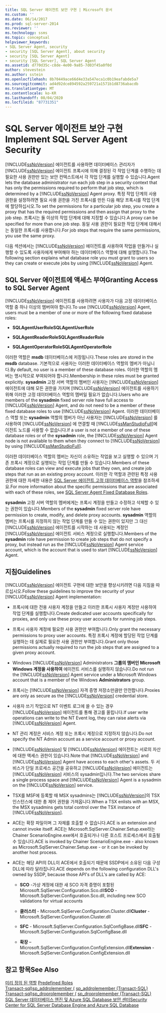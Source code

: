 ```yaml
---
title: SQL Server 에이전트 보안 구현 | Microsoft 문서
ms.custom: ''
ms.date: 06/14/2017
ms.prod: sql-server-2014
ms.reviewer: ''
ms.technology: ssms
ms.topic: conceptual
helpviewer_keywords:
- SQL Server Agent, security
- security [SQL Server Agent], about security
- security [SQL Server Agent]
- security [SQL Server], SQL Server Agent
ms.assetid: d770d35c-c8de-4e00-9a85-7d03f45a0f0d
author: stevestein
ms.author: sstein
ms.openlocfilehash: 8b70449ace66d4e33a547eca1c0b19eafabde5a7
ms.sourcegitcommit: ad4d92dce894592a259721a1571b1d8736abacdb
ms.translationtype: MT
ms.contentlocale: ko-KR
ms.lasthandoff: 08/04/2020
ms.locfileid: "87731351"
---
```

# <a name="implement-sql-server-agent-security"></a><span data-ttu-id="0e4e7-102">SQL Server 에이전트 보안 구현</span><span class="sxs-lookup"><span data-stu-id="0e4e7-102">Implement SQL Server Agent Security</span></span>
  [!INCLUDE[ssNoVersion](../../includes/ssnoversion-md.md)] <span data-ttu-id="0e4e7-103">에이전트를 사용하면 데이터베이스 관리자가 [!INCLUDE[ssNoVersion](../../includes/ssnoversion-md.md)] 에이전트 프록시에 의해 결정된 각 작업 단계를 수행하는 데 필요한 사용 권한만 있는 보안 컨텍스트에서 각 작업 단계를 실행할 수 있습니다.</span><span class="sxs-lookup"><span data-stu-id="0e4e7-103">Agent lets the database administrator run each job step in a security context that has only the permissions required to perform that job step, which is determined by a [!INCLUDE[ssNoVersion](../../includes/ssnoversion-md.md)] Agent proxy.</span></span> <span data-ttu-id="0e4e7-104">특정 작업 단계의 사용 권한을 설정하려면 필요 사용 권한을 가진 프록시를 만든 다음 해당 프록시를 작업 단계에 할당하십시오.</span><span class="sxs-lookup"><span data-stu-id="0e4e7-104">To set the permissions for a particular job step, you create a proxy that has the required permissions and then assign that proxy to the job step.</span></span> <span data-ttu-id="0e4e7-105">프록시는 둘 이상의 작업 단계에 대해 지정할 수 있습니다.</span><span class="sxs-lookup"><span data-stu-id="0e4e7-105">A proxy can be specified for more than one job step.</span></span> <span data-ttu-id="0e4e7-106">동일 사용 권한이 필요한 작업 단계에 대해서는 동일한 프록시를 사용합니다.</span><span class="sxs-lookup"><span data-stu-id="0e4e7-106">For job steps that require the same permissions, you use the same proxy.</span></span>  
  
 <span data-ttu-id="0e4e7-107">다음 섹션에서는 [!INCLUDE[ssNoVersion](../../includes/ssnoversion-md.md)] 에이전트를 사용하여 작업을 만들거나 실행할 수 있도록 사용자에게 부여해야 하는 데이터베이스 역할에 대해 설명합니다.</span><span class="sxs-lookup"><span data-stu-id="0e4e7-107">The following section explains what database role you must grant to users so they can create or execute jobs by using [!INCLUDE[ssNoVersion](../../includes/ssnoversion-md.md)] Agent.</span></span>  
  
## <a name="granting-access-to-sql-server-agent"></a><span data-ttu-id="0e4e7-108">SQL Server 에이전트에 액세스 부여</span><span class="sxs-lookup"><span data-stu-id="0e4e7-108">Granting Access to SQL Server Agent</span></span>  
 <span data-ttu-id="0e4e7-109">[!INCLUDE[ssNoVersion](../../includes/ssnoversion-md.md)] 에이전트를 사용하려면 사용자가 다음 고정 데이터베이스 역할 중 하나 이상의 멤버여야 합니다.</span><span class="sxs-lookup"><span data-stu-id="0e4e7-109">To use [!INCLUDE[ssNoVersion](../../includes/ssnoversion-md.md)] Agent, users must be a member of one or more of the following fixed database roles:</span></span>  
  
-   <span data-ttu-id="0e4e7-110">**SQLAgentUserRole**</span><span class="sxs-lookup"><span data-stu-id="0e4e7-110">**SQLAgentUserRole**</span></span>  
  
-   <span data-ttu-id="0e4e7-111">**SQLAgentReaderRole**</span><span class="sxs-lookup"><span data-stu-id="0e4e7-111">**SQLAgentReaderRole**</span></span>  
  
-   <span data-ttu-id="0e4e7-112">**SQLAgentOperatorRole**</span><span class="sxs-lookup"><span data-stu-id="0e4e7-112">**SQLAgentOperatorRole**</span></span>  
  
 <span data-ttu-id="0e4e7-113">이러한 역할은 **msdb** 데이터베이스에 저장됩니다.</span><span class="sxs-lookup"><span data-stu-id="0e4e7-113">These roles are stored in the **msdb** database.</span></span> <span data-ttu-id="0e4e7-114">기본적으로 사용자는 이러한 데이터베이스 역할의 멤버가 아닙니다.</span><span class="sxs-lookup"><span data-stu-id="0e4e7-114">By default, no user is a member of these database roles.</span></span> <span data-ttu-id="0e4e7-115">이러한 역할의 멤버는 명시적으로 부여되어야 합니다.</span><span class="sxs-lookup"><span data-stu-id="0e4e7-115">Membership in these roles must be granted explicitly.</span></span> <span data-ttu-id="0e4e7-116">**sysadmin** 고정 서버 역할의 멤버인 사용자는 [!INCLUDE[ssNoVersion](../../includes/ssnoversion-md.md)] 에이전트에 대해 모든 권한을 가지며 [!INCLUDE[ssNoVersion](../../includes/ssnoversion-md.md)] 에이전트를 사용하기 위해 이러한 고정 데이터베이스 역할의 멤버일 필요가 없습니다.</span><span class="sxs-lookup"><span data-stu-id="0e4e7-116">Users who are members of the **sysadmin** fixed server role have full access to [!INCLUDE[ssNoVersion](../../includes/ssnoversion-md.md)] Agent, and do not need to be a member of these fixed database roles to use [!INCLUDE[ssNoVersion](../../includes/ssnoversion-md.md)] Agent.</span></span> <span data-ttu-id="0e4e7-117">이러한 데이터베이스 역할 또는 **sysadmin** 역할의 멤버가 아닌 사용자는 [!INCLUDE[ssNoVersion](../../includes/ssnoversion-md.md)] 를 사용하여 [!INCLUDE[ssNoVersion](../../includes/ssnoversion-md.md)] 에 연결할 때 [!INCLUDE[ssManStudioFull](../../includes/ssmanstudiofull-md.md)]에이전트 노드를 사용할 수 없습니다.</span><span class="sxs-lookup"><span data-stu-id="0e4e7-117">If a user is not a member of one of these database roles or of the **sysadmin** role, the [!INCLUDE[ssNoVersion](../../includes/ssnoversion-md.md)] Agent node is not available to them when they connect to [!INCLUDE[ssNoVersion](../../includes/ssnoversion-md.md)] by using [!INCLUDE[ssManStudioFull](../../includes/ssmanstudiofull-md.md)].</span></span>  
  
 <span data-ttu-id="0e4e7-118">이러한 데이터베이스 역할의 멤버는 자신이 소유하는 작업을 보고 실행할 수 있으며 기존 프록시 계정으로 실행되는 작업 단계를 만들 수 있습니다.</span><span class="sxs-lookup"><span data-stu-id="0e4e7-118">Members of these database roles can view and execute jobs that they own, and create job steps that run as an existing proxy account.</span></span> <span data-ttu-id="0e4e7-119">이러한 각 역할과 관련된 특정 사용 권한에 대한 자세한 내용은 [SQL Server 에이전트 고정 데이터베이스 역할](sql-server-agent-fixed-database-roles.md)을 참조하세요.</span><span class="sxs-lookup"><span data-stu-id="0e4e7-119">For more information about the specific permissions that are associated with each of these roles, see [SQL Server Agent Fixed Database Roles](sql-server-agent-fixed-database-roles.md).</span></span>  
  
 <span data-ttu-id="0e4e7-120">**sysadmin** 고정 서버 역할의 멤버에게는 프록시 계정을 만들고 수정하고 삭제할 수 있는 권한이 있습니다.</span><span class="sxs-lookup"><span data-stu-id="0e4e7-120">Members of the **sysadmin** fixed server role have permission to create, modify, and delete proxy accounts.</span></span> <span data-ttu-id="0e4e7-121">**sysadmin** 역할의 멤버는 프록시를 지정하지 않는 작업 단계를 만들 수 있는 권한이 있지만 그 대신 [!INCLUDE[ssNoVersion](../../includes/ssnoversion-md.md)] 에이전트를 시작하는 데 사용되는 계정인 [!INCLUDE[ssNoVersion](../../includes/ssnoversion-md.md)] 에이전트 서비스 계정으로 실행합니다.</span><span class="sxs-lookup"><span data-stu-id="0e4e7-121">Members of the **sysadmin** role have permission to create job steps that do not specify a proxy, but instead run as the [!INCLUDE[ssNoVersion](../../includes/ssnoversion-md.md)] Agent service account, which is the account that is used to start [!INCLUDE[ssNoVersion](../../includes/ssnoversion-md.md)] Agent.</span></span>  
  
## <a name="guidelines"></a><span data-ttu-id="0e4e7-122">지침</span><span class="sxs-lookup"><span data-stu-id="0e4e7-122">Guidelines</span></span>  
 <span data-ttu-id="0e4e7-123">[!INCLUDE[ssNoVersion](../../includes/ssnoversion-md.md)] 에이전트 구현에 대한 보안을 향상시키려면 다음 지침을 따르십시오.</span><span class="sxs-lookup"><span data-stu-id="0e4e7-123">Follow these guidelines to improve the security of your [!INCLUDE[ssNoVersion](../../includes/ssnoversion-md.md)] Agent implementation:</span></span>  
  
-   <span data-ttu-id="0e4e7-124">프록시에 대한 전용 사용자 계정을 만들고 이러한 프록시 사용자 계정만 사용하여 작업 단계를 실행합니다.</span><span class="sxs-lookup"><span data-stu-id="0e4e7-124">Create dedicated user accounts specifically for proxies, and only use these proxy user accounts for running job steps.</span></span>  
  
-   <span data-ttu-id="0e4e7-125">프록시 사용자 계정에 필요한 사용 권한만 부여합니다.</span><span class="sxs-lookup"><span data-stu-id="0e4e7-125">Only grant the necessary permissions to proxy user accounts.</span></span> <span data-ttu-id="0e4e7-126">특정 프록시 계정에 할당된 작업 단계를 실행하는 데 실제로 필요한 사용 권한만 부여합니다.</span><span class="sxs-lookup"><span data-stu-id="0e4e7-126">Grant only those permissions actually required to run the job steps that are assigned to a given proxy account.</span></span>  
  
-   <span data-ttu-id="0e4e7-127">Windows [!INCLUDE[ssNoVersion](../../includes/ssnoversion-md.md)] Administrators **그룹의 멤버인 Microsoft Windows 계정을 사용하여** 에이전트 서비스를 실행하지 않습니다.</span><span class="sxs-lookup"><span data-stu-id="0e4e7-127">Do not run the [!INCLUDE[ssNoVersion](../../includes/ssnoversion-md.md)] Agent service under a Microsoft Windows account that is a member of the Windows **Administrators** group.</span></span>  
  
-   <span data-ttu-id="0e4e7-128">프록시는 [!INCLUDE[ssNoVersion](../../includes/ssnoversion-md.md)] 자격 증명 저장소만큼만 안전합니다.</span><span class="sxs-lookup"><span data-stu-id="0e4e7-128">Proxies are only as secure as the [!INCLUDE[ssNoVersion](../../includes/ssnoversion-md.md)] credential store.</span></span>  
  
-   <span data-ttu-id="0e4e7-129">사용자 쓰기 작업으로 NT 이벤트 로그에 쓸 수 있는 경우 [!INCLUDE[ssNoVersion](../../includes/ssnoversion-md.md)] 에이전트를 통해 경고를 올립니다.</span><span class="sxs-lookup"><span data-stu-id="0e4e7-129">If user write operations can write to the NT Event log, they can raise alerts via [!INCLUDE[ssNoVersion](../../includes/ssnoversion-md.md)] Agent.</span></span>  
  
-   <span data-ttu-id="0e4e7-130">NT 관리 계정은 서비스 계정 또는 프록시 계정으로 지정하지 않습니다.</span><span class="sxs-lookup"><span data-stu-id="0e4e7-130">Do not specify the NT Admin account as a service account or proxy account.</span></span>  
  
-   <span data-ttu-id="0e4e7-131">[!INCLUDE[ssNoVersion](../../includes/ssnoversion-md.md)] 및 [!INCLUDE[ssNoVersion](../../includes/ssnoversion-md.md)] 에이전트는 서로의 자산에 대한 액세스 권한이 있습니다.</span><span class="sxs-lookup"><span data-stu-id="0e4e7-131">Note that [!INCLUDE[ssNoVersion](../../includes/ssnoversion-md.md)] and [!INCLUDE[ssNoVersion](../../includes/ssnoversion-md.md)] Agent have access to each other's assets.</span></span> <span data-ttu-id="0e4e7-132">두 서비스가 단일 프로세스 공간을 공유하고 [!INCLUDE[ssNoVersion](../../includes/ssnoversion-md.md)] 에이전트는 [!INCLUDE[ssNoVersion](../../includes/ssnoversion-md.md)] 서비스의 sysadmin입니다.</span><span class="sxs-lookup"><span data-stu-id="0e4e7-132">The two services share a single process space and [!INCLUDE[ssNoVersion](../../includes/ssnoversion-md.md)] Agent is a sysadmin on the [!INCLUDE[ssNoVersion](../../includes/ssnoversion-md.md)] service.</span></span>  
  
-   <span data-ttu-id="0e4e7-133">TSX를 MSF에 등록할 때 MSX sysadmins는 [!INCLUDE[ssNoVersion](../../includes/ssnoversion-md.md)]의 TSX 인스턴스에 대한 총 제어 권한을 가져옵니다.</span><span class="sxs-lookup"><span data-stu-id="0e4e7-133">When a TSX enlists with an MSX, the MSX sysadmins gets total control over the TSX instance of [!INCLUDE[ssNoVersion](../../includes/ssnoversion-md.md)].</span></span>  
  
-   <span data-ttu-id="0e4e7-134">ACE는 확장 파일이며 그 자체를 호출할 수 없습니다.</span><span class="sxs-lookup"><span data-stu-id="0e4e7-134">ACE is an extension and cannot invoke itself.</span></span> <span data-ttu-id="0e4e7-135">ACE는 Microsoft.SqlServer.Chainer.Setup.exe라는 Chainer ScenarioEngine.exe에서 호출되거나 다른 호스트 프로세스에서 호출될 수 있습니다.</span><span class="sxs-lookup"><span data-stu-id="0e4e7-135">ACE is invoked by Chainer ScenarioEngine.exe - also known as Microsoft.SqlServer.Chainer.Setup.exe - or it can be invoked by another host process.</span></span>  
  
-   <span data-ttu-id="0e4e7-136">ACE는 해당 API의 DLL이 ACE에서 호출되기 때문에 SSDP에서 소유된 다음 구성 DLL에 따라 달라집니다.</span><span class="sxs-lookup"><span data-stu-id="0e4e7-136">ACE depends on the following configuration DLL's owned by SSDP, because those API's of DLL's are called by ACE:</span></span>  
  
    -   <span data-ttu-id="0e4e7-137">**SCO** -가상 계정에 대한 새 SCO 자격 증명이 포함된 Microsoft.SqlServer.Configuration.Sco.dll</span><span class="sxs-lookup"><span data-stu-id="0e4e7-137">**SCO** - Microsoft.SqlServer.Configuration.Sco.dll, including new SCO validations for virtual accounts</span></span>  
  
    -   <span data-ttu-id="0e4e7-138">**클러스터** - Microsoft.SqlServer.Configuration.Cluster.dll</span><span class="sxs-lookup"><span data-stu-id="0e4e7-138">**Cluster** - Microsoft.SqlServer.Configuration.Cluster.dll</span></span>  
  
    -   <span data-ttu-id="0e4e7-139">**SFC** - Microsoft.SqlServer.Configuration.SqlConfigBase.dll</span><span class="sxs-lookup"><span data-stu-id="0e4e7-139">**SFC** - Microsoft.SqlServer.Configuration.SqlConfigBase.dll</span></span>  
  
    -   <span data-ttu-id="0e4e7-140">**확장** – Microsoft.SqlServer.Configuration.ConfigExtension.dll</span><span class="sxs-lookup"><span data-stu-id="0e4e7-140">**Extension** - Microsoft.SqlServer.Configuration.ConfigExtension.dll</span></span>  
  
## <a name="see-also"></a><span data-ttu-id="0e4e7-141">참고 항목</span><span class="sxs-lookup"><span data-stu-id="0e4e7-141">See Also</span></span>  
 <span data-ttu-id="0e4e7-142">[미리 정의 된 역할](../../reporting-services/security/role-definitions-predefined-roles.md) </span><span class="sxs-lookup"><span data-stu-id="0e4e7-142">[Predefined Roles](../../reporting-services/security/role-definitions-predefined-roles.md) </span></span>  
 <span data-ttu-id="0e4e7-143">[Transact-sql&#41;sp_addrolemember &#40;](/sql/relational-databases/system-stored-procedures/sp-addrolemember-transact-sql) </span><span class="sxs-lookup"><span data-stu-id="0e4e7-143">[sp_addrolemember &#40;Transact-SQL&#41;](/sql/relational-databases/system-stored-procedures/sp-addrolemember-transact-sql) </span></span>  
 <span data-ttu-id="0e4e7-144">[Transact-sql&#41;sp_droprolemember &#40;](/sql/relational-databases/system-stored-procedures/sp-droprolemember-transact-sql) </span><span class="sxs-lookup"><span data-stu-id="0e4e7-144">[sp_droprolemember &#40;Transact-SQL&#41;](/sql/relational-databases/system-stored-procedures/sp-droprolemember-transact-sql) </span></span>  
 [<span data-ttu-id="0e4e7-145">SQL Server 데이터베이스 엔진 및 Azure SQL Database 보안 센터</span><span class="sxs-lookup"><span data-stu-id="0e4e7-145">Security Center for SQL Server Database Engine and Azure SQL Database</span></span>](../../relational-databases/security/security-center-for-sql-server-database-engine-and-azure-sql-database.md)  
  
  
